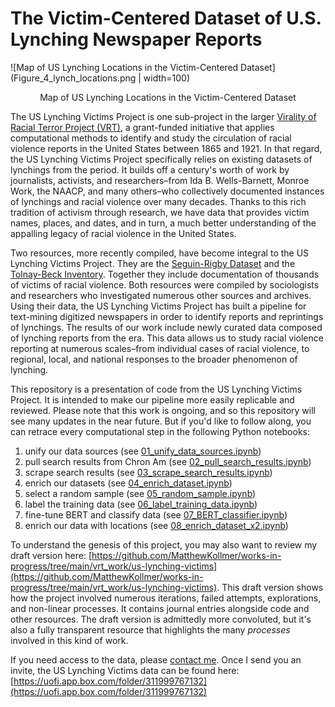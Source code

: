 # The Victim-Centered Dataset of U.S. Lynching Newspaper Reports

![Map of US Lynching Locations in the Victim-Centered Dataset](Figure_4_lynch_locations.png | width=100)
<p align="center">Map of US Lynching Locations in the Victim-Centered Dataset</p>

The US Lynching Victims Project is one sub-project in the larger [Virality of Racial Terror Project (VRT)](https://www.racialviolencearchive.com/vrt-project.html), a grant-funded initiative that applies computational methods to identify and study the circulation of racial violence reports in the United States between 1865 and 1921. In that regard, the US Lynching Victims Project specifically relies on existing datasets of lynchings from the period. It builds off a century's worth of work by journalists, activists, and researchers–from Ida B. Wells-Barnett, Monroe Work, the NAACP, and many others–who collectively documented instances of lynchings and racial violence over many decades. Thanks to this rich tradition of activism through research, we have data that provides victim names, places, and dates, and in turn, a much better understanding of the appalling legacy of racial violence in the United States.

Two resources, more recently compiled, have become integral to the US Lynching Victims Project. They are the [Seguin-Rigby Dataset](https://journals.sagepub.com/doi/full/10.1177/2378023119841780) and the [Tolnay-Beck Inventory](https://www.press.uillinois.edu/books/?id=p064135). Together they include documentation of thousands of victims of racial violence. Both resources were compiled by sociologists and researchers who investigated numerous other sources and archives. Using their data, the US Lynching Victims Project has built a pipeline for text-mining digitized newspapers in order to identify reports and reprintings of lynchings. The results of our work include newly curated data composed of lynching reports from the era. This data allows us to study racial violence reporting at numerous scales–from individual cases of racial violence, to regional, local, and national responses to the broader phenomenon of lynching.

This repository is a presentation of code from the US Lynching Victims Project. It is intended to make our pipeline more easily replicable and reviewed. Please note that this work is ongoing, and so this repository will see many updates in the near future. But if you'd like to follow along, you can retrace every computational step in the following Python notebooks:

1) unify our data sources (see [01_unify_data_sources.ipynb](https://github.com/MatthewKollmer/us_lynching_victims/blob/main/01_unify_data_sources.ipynb))
2) pull search results from Chron Am (see [02_pull_search_results.ipynb](https://github.com/MatthewKollmer/us_lynching_victims/blob/main/02_pull_search_results.ipynb))
3) scrape search results (see [03_scrape_search_results.ipynb](https://github.com/MatthewKollmer/us_lynching_victims/blob/main/03_scrape_search_results.ipynb))
4) enrich our datasets (see [04_enrich_dataset.ipynb](https://github.com/MatthewKollmer/us_lynching_victims/blob/main/04_enrich_dataset.ipynb))
5) select a random sample (see [05_random_sample.ipynb](https://github.com/MatthewKollmer/us_lynching_victims/blob/main/05_random_sample.ipynb))
6) label the training data (see [06_label_training_data.ipynb](https://github.com/MatthewKollmer/us_lynching_victims/blob/main/06_label_training_data.ipynb))
7) fine-tune BERT and classify data (see [07_BERT_classifier.ipynb](https://github.com/MatthewKollmer/us_lynching_victims/blob/main/07_BERT_classifier.ipynb))
8) enrich our data with locations (see [08_enrich_dataset_x2.ipynb](https://github.com/MatthewKollmer/us_lynching_victims/blob/main/08_enrich_dataset_x2.ipynb))

To understand the genesis of this project, you may also want to review my draft version here: [https://github.com/MatthewKollmer/works-in-progress/tree/main/vrt_work/us-lynching-victims](https://github.com/MatthewKollmer/works-in-progress/tree/main/vrt_work/us-lynching-victims). This draft version shows how the project involved numerous iterations, failed attempts, explorations, and non-linear processes. It contains journal entries alongside code and other resources. The draft version is admittedly more convoluted, but it's also a fully transparent resource that highlights the many _processes_ involved in this kind of work.

If you need access to the data, please [contact me](https://matthewkollmer.com/contact/). Once I send you an invite, the US Lynching Victims data can be found here: [https://uofi.app.box.com/folder/311999767132](https://uofi.app.box.com/folder/311999767132)
